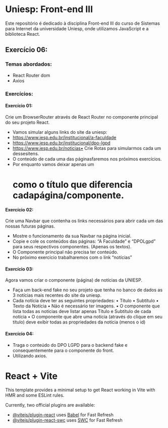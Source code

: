 # Uniesp: Front-end III
Este repositório é dedicado à disciplina Front-end III do curso de Sistemas para Internet da universidade Uniesp, onde utilizamos JavaScript e a biblioteca React.


## Exercício 06:
### Temas abordados:
- React Router dom
- Axios

### Exercícios:

#### Exercício 01:
Crie um BrowserRouter através de React Router no componente principal do seu projeto React.
- Vamos simular alguns links do site da uniesp:
- https://www.iesp.edu.br/institucional/a-faculdade
- https://www.iesp.edu.br/institucional/dpo-lgpd
- https://www.iesp.edu.br/noticias• Crie Rotas para simularmos cada um dessesitens.
- O conteúdo de cada uma das páginasfaremos nos próximos exercícios.
- Por enquanto vamos deixar apenas um<h1> como o título que diferencia cadapágina/componente.

#### Exercício 02:
Crie uma Navbar que contenha os links necessários para abrir cada um das nossas futuras páginas.
- Mostre o funcionamento da sua Navbar na página inicial.
- Copie e cole os conteúdos das páginas: “A Faculdade” e “DPOLgpd” para seus respectivos
componentes. (Apenas os textos).
- O Componente principal não precisa ter conteúdo.
- No próximo exercício trabalharemos com o link “notícias”

#### Exercício 03:
Agora vamos criar o componente (página) de notícias da UNIESP.
- Faça um back-end fake no seu projeto que tenha no banco de dados as 3 notícias mais recentes do site da uniesp.
- Cada notícia deve ter as seguintes propriedades:
  • Título
  • Subtítulo
  • Texto da Notícia
  • Não é necessário ter imagens.
  • O componente que lista todas as notícias deve listar apenas Título e Subtítulo de cada notícia
  • O componente que abre uma notícia (através do clique em seu título) deve exibir todas as propriedades da notícia (menos o id)

#### Exercício 04:
- Traga o conteúdo do DPO LGPD para o backend fake e consequentemente para o componente do front.
- Utilizando axios.




# React + Vite

This template provides a minimal setup to get React working in Vite with HMR and some ESLint rules.

Currently, two official plugins are available:

- [@vitejs/plugin-react](https://github.com/vitejs/vite-plugin-react/blob/main/packages/plugin-react/README.md) uses [Babel](https://babeljs.io/) for Fast Refresh
- [@vitejs/plugin-react-swc](https://github.com/vitejs/vite-plugin-react-swc) uses [SWC](https://swc.rs/) for Fast Refresh

